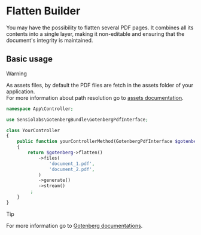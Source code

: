 # Flatten Builder

You may have the possibility to flatten several PDF pages.
It combines all its contents into a single layer, making it non-editable and 
ensuring that the document's integrity is maintained.

## Basic usage

> [!WARNING]  
> As assets files, by default the PDF files are fetch in the assets folder of
> your application.  
> For more information about path resolution go to [assets documentation](../assets.md).

```php
namespace App\Controller;

use Sensiolabs\GotenbergBundle\GotenbergPdfInterface;

class YourController
{
    public function yourControllerMethod(GotenbergPdfInterface $gotenberg): Response
    {
        return $gotenberg->flatten()
            ->files(
                'document_1.pdf',
                'document_2.pdf',
            )
            ->generate()
            ->stream()
         ;
    }
}
```

> [!TIP]
> For more information go to [Gotenberg documentations](https://gotenberg.dev/docs/routes#flatten-pdfs-route).
